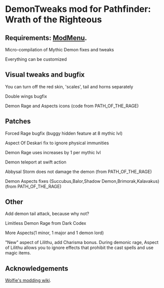# DemonTweaks mod for Pathfinder: Wrath of the Righteous 
## Requirements: [ModMenu](https://github.com/WittleWolfie/ModMenu/releases).

Micro-compilation of Mythic Demon fixes and tweaks

Everything can be customized

## Visual tweaks and bugfix
You can turn off the red skin, 'scales', tail and horns separately

Double wings bugfix

Demon Rage and Aspects icons (code from PATH_OF_THE_RAGE)

## Patches

Forced Rage bugfix (buggy hidden feature at 8 mythic lvl) 

Aspect Of Deskari fix to ignore physical immunities

Demon Rage uses increases by 1 per mythic lvl

Demon teleport at swift action

Abbysal Storm does not damage the demon (from PATH_OF_THE_RAGE)

Demon Aspects fixes (Succubus,Balor,Shadow Demon,Brimorak,Kalavakus) (from PATH_OF_THE_RAGE)

## Other

Add demon tail attack, because why not?

Limitless Demon Rage from Dark Codex

More Aspects(1 minor, 1 major and 1 demon lord)

"New" aspect of Lilithu, add Charisma bonus. During demonic rage, Aspect of Lilithu allows you to ignore effects that prohibit the cast spells and use magic items.


## Acknowledgements
[Wolfie's modding wiki](https://github.com/WittleWolfie/OwlcatModdingWiki/wiki). 






